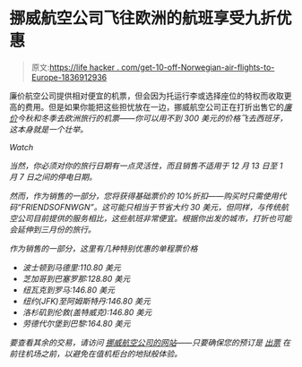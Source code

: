 # 挪威航空公司飞往欧洲的航班享受九折优惠

> 原文:[https://life hacker . com/get-10-off-Norwegian-air-flights-to-Europe-1836912936](https://lifehacker.com/get-10-off-norwegian-air-flights-to-europe-1836912936)

廉价航空公司提供相对便宜的机票，但会因为托运行李或选择座位的特权而收取更高的费用。但是如果你能把这些担忧放在一边，挪威航空公司正在打折出售它的[*廉价*](https://www.smartertravel.com/deals/116-deals-to-europe-from-norwegian-air/)*今秋和冬季去欧洲旅行的机票——你可以用不到 300 美元的价格飞去西班牙，这本身就是一个壮举。*

*Watch*

*当然，你必须对你的旅行日期有一点灵活性，而且销售不适用于 12 月 13 日至 1 月 7 日之间的停电日期。* 

*然而，作为销售的一部分，您将获得基础票价的 10%折扣——购买时只需使用代码“FRIENDSOFNWGN”。这可能只相当于节省大约 30 美元，但同样，与传统航空公司目前提供的服务相比，这些航班非常便宜。根据你出发的城市，打折也可能会延伸到三月份的旅行。*

*作为销售的一部分，这里有几种特别优惠的单程票价格*

*   *波士顿到马德里:110.80 美元*
*   *芝加哥到巴塞罗那:128.80 美元*
*   *纽瓦克到罗马:146.80 美元*
*   *纽约(JFK)至阿姆斯特丹:146.80 美元*
*   *洛杉矶到伦敦(盖特威克):146.80 美元*
*   *劳德代尔堡到巴黎:164.80 美元*

*要查看其余的交易，请访问 [挪威航空公司的网站](https://www.norwegian.com/us/offers/flash-sale/)——只要确保您的预订是 [出票](https://lifehacker.com/make-sure-your-flight-reservation-is-ticketed-before-yo-1836791737) *在*前往机场之前，以避免在值机柜台的地狱般体验。*